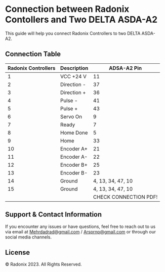 # Connection between Radonix Contollers and Two DELTA ASDA-A2

This guide will help you connect Radonix Controllers to two DELTA ASDA-A2.

## Connection Table

| Radonix Controllers | Description      | ADSA-A2 Pin |
| ------------- | ---------------- | ----------- |
| 1             | VCC +24 V        | 11          |
| 2             | Direction -      | 37          |
| 3             | Direction +      | 36          |
| 4             | Pulse -          | 41          |
| 5             | Pulse +          | 43          |
| 6             | Servo On         | 9           |
| 7             | Ready            | 7           |
| 8             | Home Done        | 5           |
| 9             | Home             | 33          |
| 10            | Encoder A+       | 21          |
| 11            | Encoder A-       | 22          |
| 12            | Encoder B+       | 25          |
| 13            | Encoder B-       | 23          |
| 14            | Ground           | 4, 13, 34, 47, 10 |
| 15            | Ground           | 4, 13, 34, 47, 10 |
|               |                  | CHECK CONNECTION PDF! |

## Support & Contact Information

If you encounter any issues or have questions, feel free to reach out to us via email at Mehrdadrad@gmail.com / Arsprnp@gmail.com or through our social media channels.

## License

© Radonix 2023. All Rights Reserved.
